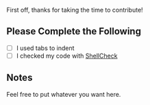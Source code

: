 First off, thanks for taking the time to contribute!

## Please Complete the Following

- [ ] I used tabs to indent
- [ ] I checked my code with [ShellCheck](https://www.shellcheck.net/)

## Notes

Feel free to put whatever you want here.